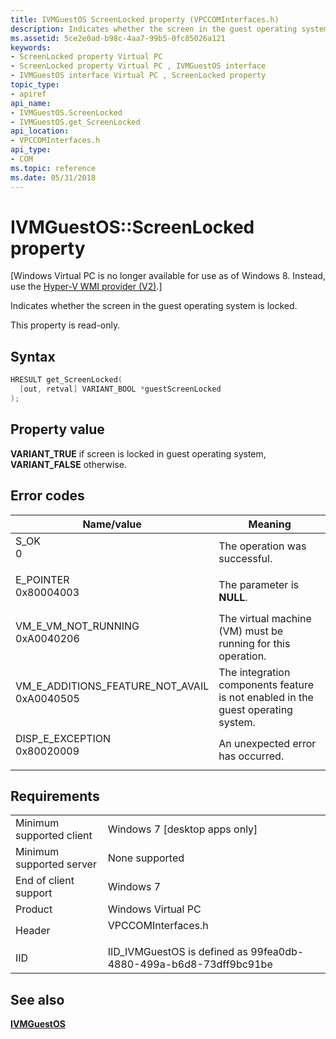 ```yaml
---
title: IVMGuestOS ScreenLocked property (VPCCOMInterfaces.h)
description: Indicates whether the screen in the guest operating system is locked.
ms.assetid: 5ce2e0ad-b98c-4aa7-99b5-0fc85026a121
keywords:
- ScreenLocked property Virtual PC
- ScreenLocked property Virtual PC , IVMGuestOS interface
- IVMGuestOS interface Virtual PC , ScreenLocked property
topic_type:
- apiref
api_name:
- IVMGuestOS.ScreenLocked
- IVMGuestOS.get_ScreenLocked
api_location:
- VPCCOMInterfaces.h
api_type:
- COM
ms.topic: reference
ms.date: 05/31/2018
---
```


# IVMGuestOS::ScreenLocked property

\[Windows Virtual PC is no longer available for use as of Windows 8. Instead, use the [Hyper-V WMI provider (V2)](/windows/desktop/HyperV_v2/windows-virtualization-portal).\]

Indicates whether the screen in the guest operating system is locked.

This property is read-only.

## Syntax


```C++
HRESULT get_ScreenLocked(
  [out, retval] VARIANT_BOOL *guestScreenLocked
);
```



## Property value

**VARIANT\_TRUE** if screen is locked in guest operating system, **VARIANT\_FALSE** otherwise.

## Error codes



| Name/value                                                                                                                                                                       | Meaning                                                                                     |
|----------------------------------------------------------------------------------------------------------------------------------------------------------------------------------|---------------------------------------------------------------------------------------------|
| <dl> <dt>S\_OK</dt> <dt>0</dt> </dl>                                          | The operation was successful.<br/>                                                    |
| <dl> <dt>E\_POINTER</dt> <dt>0x80004003</dt> </dl>                            | The parameter is **NULL**.<br/>                                                       |
| <dl> <dt>VM\_E\_VM\_NOT\_RUNNING</dt> <dt>0xA0040206</dt> </dl>               | The virtual machine (VM) must be running for this operation.<br/>                     |
| <dl> <dt>VM\_E\_ADDITIONS\_FEATURE\_NOT\_AVAIL</dt> <dt>0xA0040505</dt> </dl> | The integration components feature is not enabled in the guest operating system.<br/> |
| <dl> <dt>DISP\_E\_EXCEPTION</dt> <dt>0x80020009</dt> </dl>                    | An unexpected error has occurred.<br/>                                                |



## Requirements



|                                     |                                                                                               |
|-------------------------------------|-----------------------------------------------------------------------------------------------|
| Minimum supported client<br/> | Windows 7 \[desktop apps only\]<br/>                                                    |
| Minimum supported server<br/> | None supported<br/>                                                                     |
| End of client support<br/>    | Windows 7<br/>                                                                          |
| Product<br/>                  | Windows Virtual PC<br/>                                                                 |
| Header<br/>                   | <dl> <dt>VPCCOMInterfaces.h</dt> </dl> |
| IID<br/>                      | IID\_IVMGuestOS is defined as 99fea0db-4880-499a-b6d8-73dff9bc91be<br/>                 |



## See also

<dl> <dt>

[**IVMGuestOS**](ivmguestos.md)
</dt> </dl>

 

